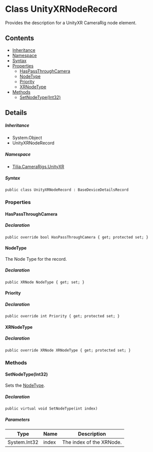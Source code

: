 # Class UnityXRNodeRecord

Provides the description for a UnityXR CameraRig node element.

## Contents

* [Inheritance]
* [Namespace]
* [Syntax]
* [Properties]
  * [HasPassThroughCamera]
  * [NodeType]
  * [Priority]
  * [XRNodeType]
* [Methods]
  * [SetNodeType(Int32)]

## Details

##### Inheritance

* System.Object
* UnityXRNodeRecord

##### Namespace

* [Tilia.CameraRigs.UnityXR]

##### Syntax

```
public class UnityXRNodeRecord : BaseDeviceDetailsRecord
```

### Properties

#### HasPassThroughCamera

##### Declaration

```
public override bool HasPassThroughCamera { get; protected set; }
```

#### NodeType

The Node Type for the record.

##### Declaration

```
public XRNode NodeType { get; set; }
```

#### Priority

##### Declaration

```
public override int Priority { get; protected set; }
```

#### XRNodeType

##### Declaration

```
public override XRNode XRNodeType { get; protected set; }
```

### Methods

#### SetNodeType(Int32)

Sets the [NodeType].

##### Declaration

```
public virtual void SetNodeType(int index)
```

##### Parameters

| Type | Name | Description |
| --- | --- | --- |
| System.Int32 | index | The index of the XRNode. |

[Tilia.CameraRigs.UnityXR]: README.md
[NodeType]: UnityXRNodeRecord.md#NodeType
[Inheritance]: #Inheritance
[Namespace]: #Namespace
[Syntax]: #Syntax
[Properties]: #Properties
[HasPassThroughCamera]: #HasPassThroughCamera
[NodeType]: #NodeType
[Priority]: #Priority
[XRNodeType]: #XRNodeType
[Methods]: #Methods
[SetNodeType(Int32)]: #SetNodeTypeInt32
